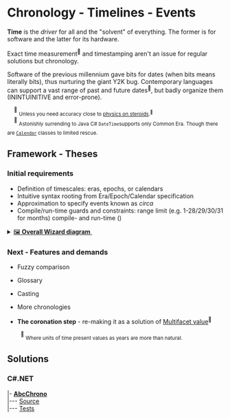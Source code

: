 # Chronology - Timelines - Events

**Time** is the _driver_ for all and the "solvent" of everything. The former is for software and the latter for its hardware.

Exact time measurement<sup>🔬</sup> and timestamping aren't an issue for regular solutions but chronology.

Software of the previous millennium gave bits for dates (when bits means literally bits), thus nurturing the giant Y2K bug. 
Contemporary languages can support a vast range of past and future dates<sup>📆</sup>, but badly organize them (ININTUINITIVE and error-prone).

&nbsp;&nbsp;&nbsp;&nbsp;<sup>🔬</sup> <sub>Unless you need accuracy close to [physics on steroids](https://www.nobelprize.org/prizes/physics/2023/summary/).<sup>🔗</sup></sub>\
&nbsp;&nbsp;&nbsp;&nbsp;<sup>📆</sup> <sub>Astonishly surrending to Java  C# `DateTime`supports only Common Era. Though there are [`Calendar`](https://learn.microsoft.com/en-us/dotnet/api/system.globalization.calendar) classes to limited rescue.</sub>

## Framework - Theses
       
### Initial requirements

+ Definition of timescales: eras, epochs, or calendars
+ Intuitive syntax rooting from Era/Epoch/Calendar specification
+ Approximation to specify events known as _circa_
+ Compile/run-time guards and constraints: range limit (e.g. 1-28/29/30/31 for months) compile- and run-time ()

<details>
  <summary><ins>🖼️&nbsp;<b>Overall Wizard diagram</b>&nbsp;</ins></summary>

  <br/><picture><img alt="Model of Chrono Wizard" src="../../../README+/_rsc/img/Chrono/AbcChrono_GenPic.jpg"></picture>

📆 Calendar selection: when applicable and optional\
📱 Absolute year calculated from selection (epoch year, century, _etc_.)\
🔄 circa, optional mark to specify delta in the input unit

\________________________________

</details>

### Next - Features and demands 

+ Fuzzy comparison
+ Glossary 
+ Casting
+ More chronologies

+ **The coronation step** - re-making it as a solution of [Multifacet value](../U-Val)<sup>👑</sup>

&nbsp;&nbsp;&nbsp;&nbsp;&nbsp;&nbsp;&nbsp;&nbsp;<sup>👑</sup> <sub>Where units of time present values as years are more than natural.</sub>

## Solutions

### C#.NET

|- [**AbcChrono**](../../../src/TuttiFrutti/AbcChrono/README.md)\
|--- [Source](../../../src/TuttiFrutti/AbcChrono/)\
|--- [Tests](../../../src/TuttiFrutti/ExtensionsTests/Chrono/)

